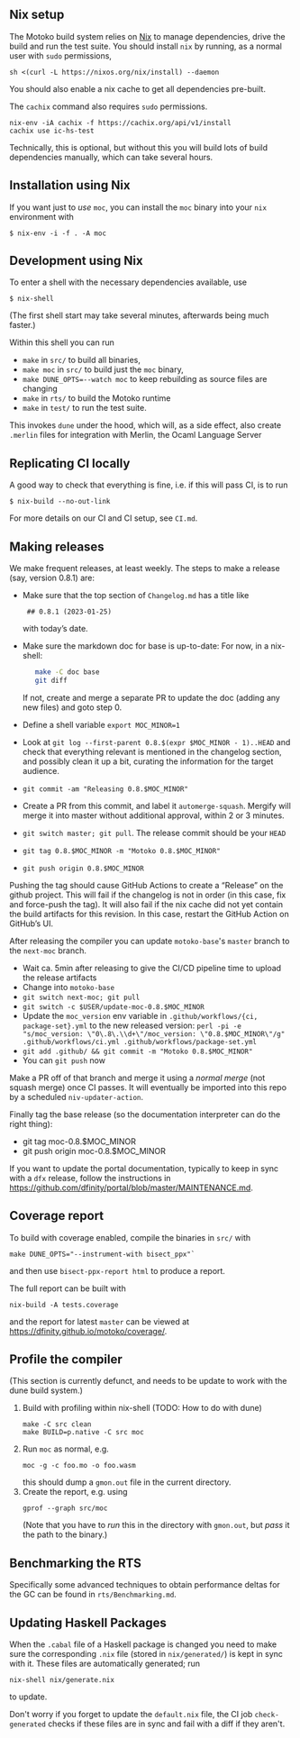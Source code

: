## Nix setup

The Motoko build system relies on [Nix](https://nixos.org/) to manage
dependencies, drive the build and run the test suite. You should install `nix` by
running, as a normal user with `sudo` permissions,
```
sh <(curl -L https://nixos.org/nix/install) --daemon
```

You should also enable a nix cache to get all dependencies pre-built.

The `cachix` command also requires `sudo` permissions.
```
nix-env -iA cachix -f https://cachix.org/api/v1/install
cachix use ic-hs-test
```
Technically, this is optional, but without this you will build lots of build
dependencies manually, which can take several hours.

## Installation using Nix

If you want just to _use_ `moc`, you can install the `moc` binary into your `nix`
environment with
```
$ nix-env -i -f . -A moc
```

## Development using Nix

To enter a shell with the necessary dependencies available, use
```
$ nix-shell
```
(The first shell start may take several minutes, afterwards being much faster.)

Within this shell you can run
 * `make` in `src/` to build all binaries,
 * `make moc` in `src/` to build just the `moc` binary,
 * `make DUNE_OPTS=--watch moc` to keep rebuilding as source files are changing
 * `make` in `rts/` to build the Motoko runtime
 * `make` in `test/` to run the test suite.

This invokes `dune` under the hood, which will, as a side effect, also create
`.merlin` files for integration with Merlin, the Ocaml Language Server

## Replicating CI locally

A good way to check that everything is fine, i.e. if this will pass CI, is to run
```
$ nix-build --no-out-link
```

For more details on our CI and CI setup, see `CI.md`.


## Making releases

We make frequent releases, at least weekly. The steps to make a release (say, version 0.8.1) are:

 * Make sure that the top section of `Changelog.md` has a title like

        ## 0.8.1 (2023-01-25)

   with today’s date.

 * Make sure the markdown doc for base is up-to-date:
   For now, in a nix-shell:

   ```bash
      make -C doc base
      git diff
   ```

   If not, create and merge a separate PR to update the doc (adding any new files) and goto step 0.

 * Define a shell variable `export MOC_MINOR=1`

 * Look at `git log --first-parent 0.8.$(expr $MOC_MINOR - 1)..HEAD` and check
   that everything relevant is mentioned in the changelog section, and possibly
   clean it up a bit, curating the information for the target audience.

 * `git commit -am "Releasing 0.8.$MOC_MINOR"`
 * Create a PR from this commit, and label it `automerge-squash`.  Mergify will
   merge it into master without additional approval, within 2 or 3 minutes.
 * `git switch master; git pull`. The release commit should be your `HEAD`
 * `git tag 0.8.$MOC_MINOR -m "Motoko 0.8.$MOC_MINOR"`
 * `git push origin 0.8.$MOC_MINOR`

Pushing the tag should cause GitHub Actions to create a “Release” on the github
project. This will fail if the changelog is not in order (in this case, fix and
force-push the tag).  It will also fail if the nix cache did not yet contain
the build artifacts for this revision. In this case, restart the GitHub Action
on GitHub’s UI.

After releasing the compiler you can update `motoko-base`'s `master`
branch to the `next-moc` branch.

* Wait ca. 5min after releasing to give the CI/CD pipeline time to upload the release artifacts
* Change into `motoko-base`
* `git switch next-moc; git pull`
* `git switch -c $USER/update-moc-0.8.$MOC_MINOR`
* Update the `moc_version` env variable in `.github/workflows/{ci, package-set}.yml`
  to the new released version:
  `perl -pi -e "s/moc_version: \"0\.8\.\\d+\"/moc_version: \"0.8.$MOC_MINOR\"/g" .github/workflows/ci.yml .github/workflows/package-set.yml`
* `git add .github/ && git commit -m "Motoko 0.8.$MOC_MINOR"`
* You can `git push` now

Make a PR off of that branch and merge it using a _normal merge_ (not
squash merge) once CI passes. It will eventually be imported into this
repo by a scheduled `niv-updater-action`.

Finally tag the base release (so the documentation interpreter can do the right thing):
* git tag moc-0.8.$MOC_MINOR
* git push origin moc-0.8.$MOC_MINOR

If you want to update the portal documentation, typically to keep in sync with a `dfx` release, follow the instructions in https://github.com/dfinity/portal/blob/master/MAINTENANCE.md.

## Coverage report

To build with coverage enabled, compile the binaries in `src/` with

    make DUNE_OPTS="--instrument-with bisect_ppx"`

and then use `bisect-ppx-report html` to produce a report.

The full report can be built with

    nix-build -A tests.coverage

and the report for latest `master` can be viewed at
<https://dfinity.github.io/motoko/coverage/>.

## Profile the compiler

(This section is currently defunct, and needs to be update to work with the dune
build system.)

1. Build with profiling within nix-shell (TODO: How to do with dune)
   ```
   make -C src clean
   make BUILD=p.native -C src moc
   ```
2. Run `moc` as normal, e.g.
   ```
   moc -g -c foo.mo -o foo.wasm
   ```
   this should dump a `gmon.out` file in the current directory.
3. Create the report, e.g. using
   ```
   gprof --graph src/moc
   ```
   (Note that you have to _run_ this in the directory with `gmon.out`, but
   _pass_ it the path to the binary.)


## Benchmarking the RTS

Specifically some advanced techniques to obtain performance deltas for the
GC can be found in `rts/Benchmarking.md`.

## Updating Haskell Packages

When the `.cabal` file of a Haskell package is changed you need to make sure the
corresponding `.nix` file (stored in `nix/generated/`) is kept in sync with it. These files are automatically generated; run
```
nix-shell nix/generate.nix
```
to update.

Don't worry if you forget to update the `default.nix` file, the CI job
`check-generated` checks if these files are in sync and fail with a diff if
they aren't.
